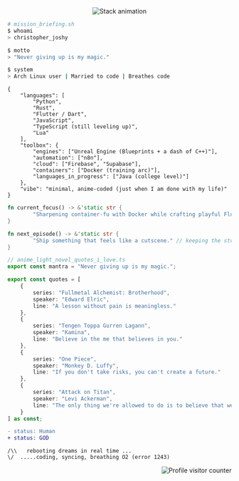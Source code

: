 <div align="center">
	<img src="https://readme-typing-svg.demolab.com?font=JetBrains+Mono&weight=500&size=16&duration=3800&pause=800&color=F92672&center=true&vCenter=true&repeat=true&width=500&lines=python();rust();flutter();javascript();typescript(0.3);lua();" alt="Stack animation" />
</div>

```bash
# mission_briefing.sh
$ whoami
> christopher_joshy

$ motto
> "Never giving up is my magic."

$ system
> Arch Linux user | Married to code | Breathes code
```

```jsonc
{
	"languages": [
		"Python",
		"Rust",
		"Flutter / Dart",
		"JavaScript",
		"TypeScript (still leveling up)",
		"Lua"
	],
	"toolbox": {
		"engines": ["Unreal Engine (Blueprints + a dash of C++)"],
		"automation": ["n8n"],
		"cloud": ["Firebase", "Supabase"],
		"containers": ["Docker (training arc)"],
		"languages_in_progress": ["Java (college level)"]
	},
	"vibe": "minimal, anime-coded (just when I am done with my life)"
}
```

```rust
fn current_focus() -> &'static str {
		"Sharpening container-fu with Docker while crafting playful Flutter UIs."
}

fn next_episode() -> &'static str {
		"Ship something that feels like a cutscene." // keeping the storyboard rolling
}
```

```ts
// anime_light_novel_quotes_i_love.ts
export const mantra = "Never giving up is my magic.";

export const quotes = [
	{
		series: "Fullmetal Alchemist: Brotherhood",
		speaker: "Edward Elric",
		line: "A lesson without pain is meaningless."
	},
	{
		series: "Tengen Toppa Gurren Lagann",
		speaker: "Kamina",
		line: "Believe in the me that believes in you."
	},
	{
		series: "One Piece",
		speaker: "Monkey D. Luffy",
		line: "If you don't take risks, you can't create a future."
	},
	{
		series: "Attack on Titan",
		speaker: "Levi Ackerman",
		line: "The only thing we're allowed to do is to believe that we won't regret the choice we made."
	}
] as const;
```

```diff
- status: Human  
+ status: GOD
```


```ascii
/\\   rebooting dreams in real time ...
\/  .....coding, syncing, breathing O2 (error 1243)
```

<p align="right">
	<img src="https://komarev.com/ghpvc/?username=ChristopherJoshy&label=visitors&color=FF79C6&style=flat-square" alt="Profile visitor counter" />
</p>